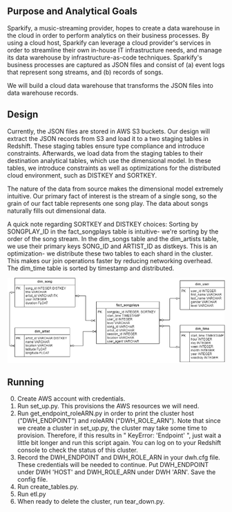 ## Purpose and Analytical Goals

Sparkify, a music-streaming provider, hopes to create a data warehouse in the cloud in order to perform analytics on their business processes. By using a cloud host, Sparkify can leverage a cloud provider's services in order to streamline their own in-house IT infrastructure needs, and manage its data warehouse by infrastructure-as-code techniques. Sparkify's business processes are captured as JSON files and consist of (a) event logs that represent song streams, and (b) records of songs. 

We will build a cloud data warehouse that transforms the JSON files into data warehouse records. 


## Design

Currently, the JSON files are stored in AWS S3 buckets. Our design will extract the JSON records from S3 and load it to a two staging tables in Redshift. These staging tables ensure type compliance and introduce constraints. Afterwards, we load data from the staging tables to their destination analytical tables, which use the dimensional model. In these tables, we introduce constraints as well as optimizations for the distributed cloud environment, such as DISTKEY and SORTKEY. 

The nature of the data from source makes the dimensional model extremely intuitive. Our primary fact of interest is the stream of a single song, so the grain of our fact table represents one song play. The data about songs naturally fills out dimensional data.

A quick note regarding SORTKEY and DISTKEY choices:
Sorting by SONGPLAY_ID in the fact_songplays table is intuitive- we're sorting by the order of the song stream.
In the dim_songs table and the dim_artists table, we use their primary keys SONG_ID and ARTIST_ID as distkeys. This is an optimization- we distribute these two tables to each shard in the cluster. This makes our join operations faster by reducing networking overhead. 
The dim_time table is sorted by timestamp and distributed.

![image](cloud_DW.png)


## Running
0. Create AWS account with credentials.
1. Run set_up.py. This provisions the AWS resources we will need. 
2. Run get_endpoint_roleARN.py in order to print the cluster host ("DWH_ENDPOINT") and roleARN ("DWH_ROLE_ARN"). Note that since we create a cluster in set_up.py, the cluster may take some time to provision. Therefore, if this results in " KeyError: 'Endpoint' ", just wait a little bit longer and run this script again. You can log on to your Redshift console to check the status of this cluster. 
3. Record the DWH_ENDPOINT and DWH_ROLE_ARN in your dwh.cfg file. These credentials will be needed to continue. Put DWH_ENDPOINT under DWH 'HOST' and DWH_ROLE_ARN under DWH 'ARN'. Save the config file.
4. Run create_tables.py. 
5. Run etl.py
6. When ready to delete the cluster, run tear_down.py.
